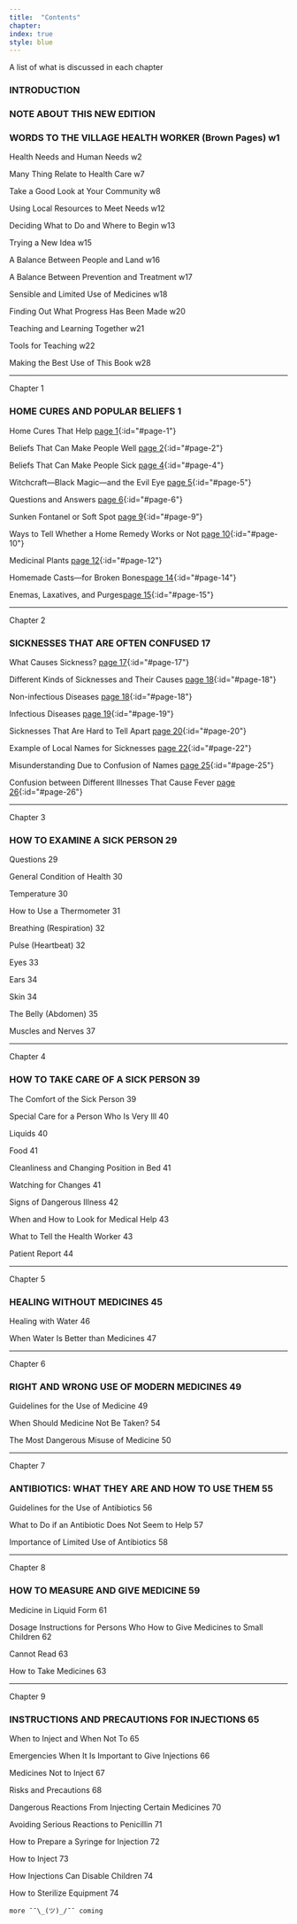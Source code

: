 ```yaml
---
title:  "Contents"
chapter:
index: true
style: blue
---
```


A list of what is discussed in each chapter

### INTRODUCTION

### NOTE ABOUT THIS NEW EDITION

### WORDS TO THE VILLAGE HEALTH WORKER (Brown Pages) w1

Health Needs and Human Needs w2

Many Thing Relate to Health Care w7

Take a Good Look at Your Community w8

Using Local Resources to Meet Needs w12

Deciding What to Do and Where to Begin w13

Trying a New Idea w15

A Balance Between People and Land w16

A Balance Between Prevention and Treatment w17

Sensible and Limited Use of Medicines w18

Finding Out What Progress Has Been Made w20

Teaching and Learning Together w21

Tools for Teaching w22

Making the Best Use of This Book w28

---

Chapter 1

### HOME CURES AND POPULAR BELIEFS 1

Home Cures That Help [page 1](#page-1){:id="#page-1"}

Beliefs That Can Make People Well [page 2](#page-2){:id="#page-2"}

Beliefs That Can Make People Sick [page 4](#page-4){:id="#page-4"}

Witchcraft—Black Magic—and the Evil Eye  [page 5](#page-5){:id="#page-5"}

Questions and Answers  [page 6](#page-6){:id="#page-6"}

Sunken Fontanel or Soft Spot  [page 9](#page-9){:id="#page-9"}

Ways to Tell Whether a Home Remedy Works or Not [page 10](#page-10){:id="#page-10"}

Medicinal Plants [page 12](#page-12){:id="#page-12"}

Homemade Casts—for Broken Bones[page 14](#page-14){:id="#page-14"}

Enemas, Laxatives, and Purges[page 15](#page-15){:id="#page-15"}

---

Chapter 2

### SICKNESSES THAT ARE OFTEN CONFUSED 17


What Causes Sickness? [page 17](#page-17){:id="#page-17"}

Different Kinds of Sicknesses and Their Causes [page 18](#page-18){:id="#page-18"}

Non-infectious Diseases [page 18](#page-18){:id="#page-18"}

Infectious Diseases [page 19](#page-19){:id="#page-19"}

Sicknesses That Are Hard to Tell Apart [page 20](#page-20){:id="#page-20"}

Example of Local Names for Sicknesses [page 22](#page-22){:id="#page-22"}

Misunderstanding Due to Confusion of Names [page 25](#page-25){:id="#page-25"}

Confusion between Different Illnesses That Cause Fever [page 26](#page-26){:id="#page-26"}

---

Chapter 3

### HOW TO EXAMINE A SICK PERSON 29

Questions 29

General Condition of Health 30

Temperature 30

How to Use a Thermometer 31

Breathing (Respiration) 32

Pulse (Heartbeat) 32

Eyes 33

Ears 34

Skin 34

The Belly (Abdomen) 35

Muscles and Nerves 37

---

Chapter 4

### HOW TO TAKE CARE OF A SICK PERSON  39

The Comfort of the Sick Person 39

Special Care for a Person Who Is Very Ill 40

Liquids 40

Food 41

Cleanliness and Changing Position in Bed 41

Watching for Changes 41

Signs of Dangerous Illness 42

When and How to Look for Medical Help 43

What to Tell the Health Worker 43

Patient Report 44

---

Chapter 5

### HEALING WITHOUT MEDICINES 45

Healing with Water 46

When Water Is Better than Medicines 47

---

Chapter 6

### RIGHT AND WRONG USE OF MODERN MEDICINES 49

Guidelines for the Use of Medicine 49

When Should Medicine Not Be Taken? 54

The Most Dangerous Misuse of Medicine 50



---

Chapter 7

### ANTIBIOTICS: WHAT THEY ARE AND HOW TO USE THEM 55

Guidelines for the Use of Antibiotics 56

What to Do if an Antibiotic Does Not Seem to Help 57

Importance of Limited Use of Antibiotics 58

---

Chapter 8

### HOW TO MEASURE AND GIVE MEDICINE 59

Medicine in Liquid Form 61

Dosage Instructions for Persons Who How to Give Medicines to Small Children 62

Cannot Read 63

How to Take Medicines 63

---

Chapter 9

### INSTRUCTIONS AND PRECAUTIONS FOR INJECTIONS 65

When to Inject and When Not To 65

Emergencies When It Is Important to Give Injections 66

Medicines Not to Inject 67

Risks and Precautions 68

Dangerous Reactions From Injecting Certain Medicines 70

Avoiding Serious Reactions to Penicillin 71

How to Prepare a Syringe for Injection 72

How to Inject 73

How Injections Can Disable Children 74

How to Sterilize Equipment 74


```
more ¯¯\_(ツ)_/¯¯ coming
```
